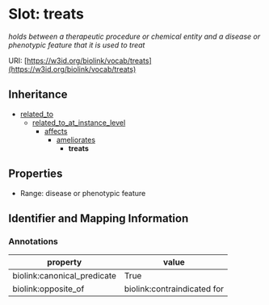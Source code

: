 # Slot: treats
_holds between a therapeutic procedure or chemical entity and a disease or phenotypic feature that it is used to treat_


URI: [https://w3id.org/biolink/vocab/treats](https://w3id.org/biolink/vocab/treats)




## Inheritance

* [related_to](related_to.md)
    * [related_to_at_instance_level](related_to_at_instance_level.md)
        * [affects](affects.md)
            * [ameliorates](ameliorates.md)
                * **treats**



## Properties

 * Range: disease or phenotypic feature



## Identifier and Mapping Information





### Annotations

| property | value |
| --- | --- |
| biolink:canonical_predicate | True |
| biolink:opposite_of | biolink:contraindicated for |


